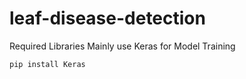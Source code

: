# leaf-disease-detection

Required Libraries Mainly use Keras for Model Training

`
  pip install Keras
`
